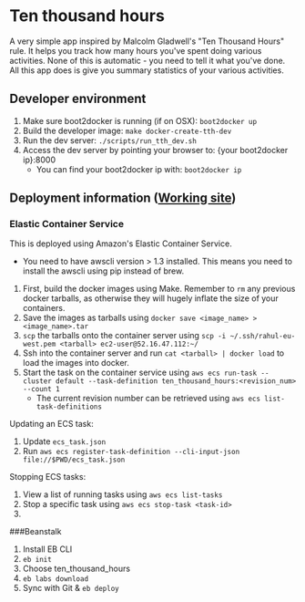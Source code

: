 Ten thousand hours
=================
A very simple app inspired by Malcolm Gladwell's "Ten Thousand Hours" rule. It
helps you track how many hours you've spent doing various activities. None of
this is automatic - you need to tell it what you've done. All this app does is
give you summary statistics of your various activities.


## Developer environment

1. Make sure boot2docker is running (if on OSX): `boot2docker up`
1. Build the developer image: `make docker-create-tth-dev`
1. Run the dev server: `./scripts/run_tth_dev.sh`
1. Access the dev server by pointing your browser to: {your boot2docker ip}:8000
   * You can find your boot2docker ip with: `boot2docker ip`


## Deployment information ([Working site](http://10k-hour-ebextension-d.elasticbeanstalk.com/))

### Elastic Container Service

This is deployed using Amazon's Elastic Container Service.
* You need to have awscli version > 1.3 installed. This means you need to
  install the awscli using pip instead of brew.

1. First, build the docker images using Make. Remember to `rm` any previous
   docker tarballs, as otherwise they will hugely inflate the size of your
   containers.
1. Save the images as tarballs using `docker save <image_name> >
   <image_name>.tar`
1. `scp` the tarballs onto the container server using `scp -i
   ~/.ssh/rahul-eu-west.pem <tarball> ec2-user@52.16.47.112:~/`
1. Ssh into the container server and run `cat <tarball> | docker load` to load
   the images into docker.
1. Start the task on the container service using `aws ecs run-task --cluster
   default --task-definition ten_thousand_hours:<revision_num> --count 1`
   * The current revision number can be retrieved using `aws ecs
     list-task-definitions`

Updating an ECS task:
1. Update `ecs_task.json`
1. Run `aws ecs register-task-definition --cli-input-json
   file://$PWD/ecs_task.json`

Stopping ECS tasks:
1. View a list of running tasks using `aws ecs list-tasks`
1. Stop a specific task using `aws ecs stop-task <task-id>`
2. 

###Beanstalk

1) Install EB CLI 
2) `eb init`
3) Choose ten_thousand_hours
4) `eb labs download`
5) Sync with Git & `eb deploy`
